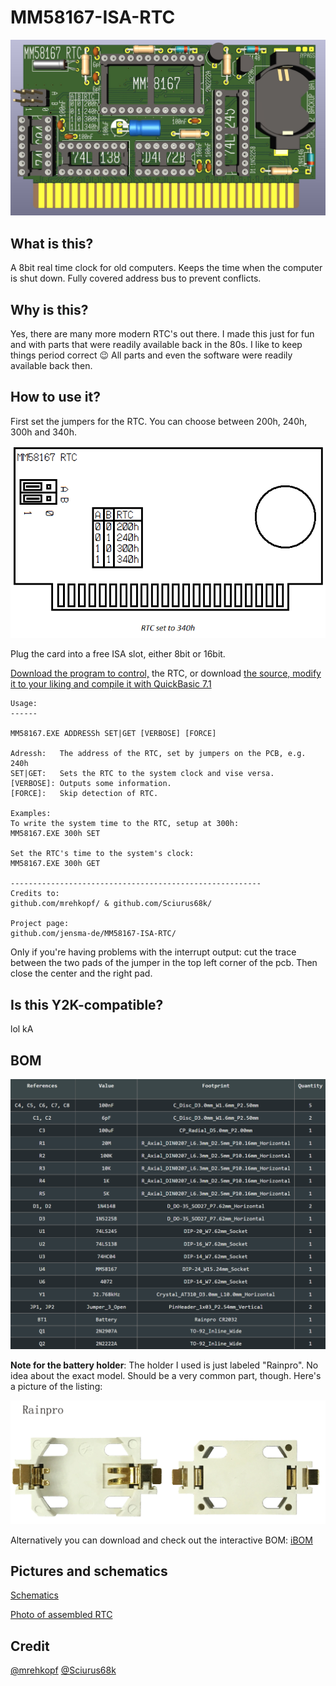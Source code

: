 # MM58167-ISA-RTC
![header](./info/rtc.jpg)

## What is this?
A 8bit real time clock for old computers. Keeps the time when the computer is shut down. Fully covered address bus to prevent conflicts.


## Why is this?
Yes, there are many more modern RTC's out there. I made this just for fun and with parts that were readily available back in the 80s. I like to keep things period correct 😉 All parts and even the software were readily available back then.


## How to use it?
First set the jumpers for the RTC. You can choose between 200h, 240h, 300h and 340h.

![jumpers](./info/jumpers.png)

Plug the card into a free ISA slot, either 8bit or 16bit.

[Download the program to control,](./prog/MM58167.EXE) the RTC, or download [the source, modify it to your liking and compile it with QuickBasic 7.1](./prog/MM58167.BAS)

```
Usage:
------

MM58167.EXE ADDRESSh SET|GET [VERBOSE] [FORCE]

Adressh:   The address of the RTC, set by jumpers on the PCB, e.g. 240h
SET|GET:   Sets the RTC to the system clock and vise versa.
[VERBOSE]: Outputs some information.
[FORCE]:   Skip detection of RTC.

Examples:
To write the system time to the RTC, setup at 300h:
MM58167.EXE 300h SET

Set the RTC's time to the system's clock:
MM58167.EXE 300h GET

--------------------------------------------------------
Credits to:
github.com/mrehkopf/ & github.com/Sciurus68k/

Project page:
github.com/jensma-de/MM58167-ISA-RTC/
```


Only if you're having problems with the interrupt output: cut the trace between the two pads of the jumper in the top left corner of the pcb. Then close the center and the right pad.

## Is this Y2K-compatible?
lol kA

## BOM

![header](./info/bom.PNG)


**Note for the battery holder**: The holder I used is just labeled "Rainpro". No idea about the exact model. Should be a very common part, though. Here's a picture of the listing:

![header](./info/battery.png)

Alternatively you can download and check out the interactive BOM:
[iBOM](./info/ibom.html)

## Pictures and schematics
[Schematics](./info/schematics.pdf)

[Photo of assembled RTC](./info/assembled.jpg)

## Credit
[@mrehkopf](https://github.com/mrehkopf)
[@Sciurus68k](https://github.com/Sciurus68k)
